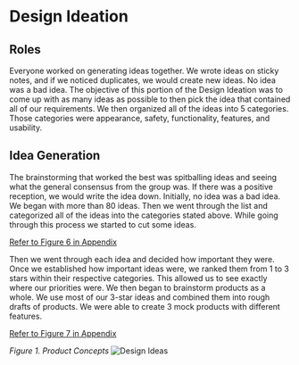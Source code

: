 # Design Ideation

## Roles
Everyone worked on generating ideas together. We wrote ideas on sticky notes, and if we noticed duplicates, we would create new ideas. No idea was a bad idea. The objective of this portion of the Design Ideation was to come up with as many ideas as possible to then pick the idea that contained all of our requirements. We then organized all of the ideas into 5 categories. Those categories were appearance, safety, functionality, features, and usability.

## Idea Generation
The brainstorming that worked the best was spitballing ideas and seeing what the general consensus from the group was. If there was a positive reception, we would write the idea down. Initially, no idea was a bad idea. We began with more than 80 ideas. Then we went through the list and categorized all of the ideas into the categories stated above. While going through this process we started to cut some ideas.

[Refer to Figure 6 in Appendix](Appendix.md)

Then we went through each idea and decided how important they were. Once we established how important ideas were, we ranked them from 1 to 3 stars within their respective categories. This allowed us to see exactly where our priorities were. We then began to brainstorm products as a whole. We use most of our 3-star ideas and combined them into rough drafts of products. We were able to create 3 mock products with different features.

[Refer to Figure 7 in Appendix](Appendix.md)

*Figure 1. Product Concepts*
![Design Ideas](https://github.com/Team-310/Team-310.github.io/assets/157059404/37c3e292-1c56-4b13-a72f-d6664a71bd19)



